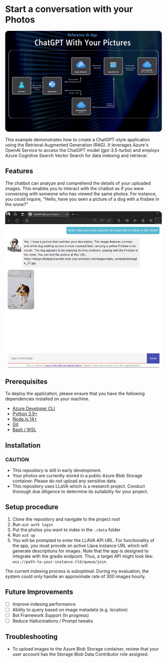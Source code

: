 # Start a conversation with your Photos
<img style="border-radius: 10px;" src="architecture.png?raw=true">

This example demonstrates how to create a ChatGPT-style application using the Retrieval Augmented Generation (RAG). It leverages Azure's OpenAI Service to access the ChatGPT model (gpt-3.5-turbo) and employs Azure Cognitive Search Vector Search for data indexing and retrieval.

## Features
The chatbot can analyze and comprehend the details of your uploaded images. This enables you to interact with the chatbot as if you were conversing with someone who has viewed the same photos. For instance, you could inquire, "Hello, have you seen a picture of a dog with a frisbee in the snow?"

<img style="border-radius: 10px;" src="screenshot.png?raw=true">

## Prerequisites 
To deploy the application, please ensure that you have the following dependencies installed on your machine.
* [Azure Developer CLI](https://aka.ms/azure-dev/install)
* [Python 3.9+](https://www.python.org/downloads/)
* [Node.js 14+](https://nodejs.org/en/download/)
* [Git](https://git-scm.com/downloads)
* [Bash / WSL](https://learn.microsoft.com/en-us/windows/wsl/install) 

## Installation
### CAUTION
- This repository is still in early development.
- Your photos are currently stored in a public Azure Blob Storage container. Please do not upload any sensitive data.
- This repository uses LLaVA which is a research project. Conduct thorough due diligence to determine its suitability for your project.

## Setup procedure
1. Clone the repository and navigate to the project root
2. Run `azd auth login`
3. Put the photos you want to index in the `./data` folder
4. Run `azd up` 
5. You will be prompted to enter the LLAVA API URL. For functionality of the app, you must provide an active Llava instance URL which will generate descriptions for images. Note that the app is designed to integrate with the gradio endpoint. Thus, a target API might look like: `wss://path-to-your-instance.tld/queue/join`.

The current indexing process is suboptimal. During my evaluation, the system could only handle an approximate rate of 300 images hourly.

## Future Improvements
- [ ] Improve indexing performance
- [ ] Ability to query based on image metadata (e.g. location)
- [ ] Bot Framework Support (In progress)
- [ ] Reduce Hallucinations / Prompt tweaks

## Troubleshooting
- To upload images to the Azure Blob Storage container, review that your user account has the Storage Blob Data Contributor role assigned.
